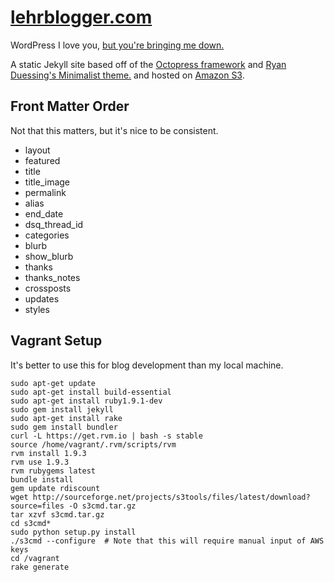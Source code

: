 [lehrblogger.com](http://lehrblogger.com)
===============
WordPress I love you, [but you're bringing me down.](http://www.youtube.com/watch?v=-eohHwsplvY)

A static Jekyll site based off of the [Octopress framework](http://octopress.org/) and [Ryan Duessing's Minimalist theme.](https://github.com/ryandeussing/octopress-minimalist) and hosted on [Amazon S3](http://aws.amazon.com/s3/).

Front Matter Order
------------------
Not that this matters, but it's nice to be consistent.

 * layout
 * featured
 * title
 * title_image
 * permalink
 * alias
 * end_date
 * dsq_thread_id
 * categories
 * blurb
 * show_blurb
 * thanks
 * thanks_notes
 * crossposts
 * updates
 * styles


Vagrant Setup
------------------
It's better to use this for blog development than my local machine.
```
sudo apt-get update
sudo apt-get install build-essential
sudo apt-get install ruby1.9.1-dev
sudo gem install jekyll
sudo apt-get install rake
sudo gem install bundler
curl -L https://get.rvm.io | bash -s stable
source /home/vagrant/.rvm/scripts/rvm
rvm install 1.9.3
rvm use 1.9.3
rvm rubygems latest
bundle install
gem update rdiscount
wget http://sourceforge.net/projects/s3tools/files/latest/download?source=files -O s3cmd.tar.gz
tar xzvf s3cmd.tar.gz
cd s3cmd*
sudo python setup.py install
./s3cmd --configure  # Note that this will require manual input of AWS keys
cd /vagrant
rake generate
```

